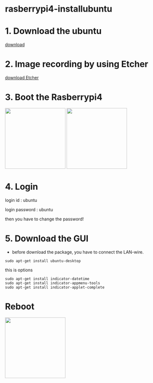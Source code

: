# rasberrypi4-installubuntu

# 1. Download the ubuntu 

[download](https://ubuntu.com/download/raspberry-pi)

# 2. Image recording by using Etcher

[download Etcher](https://www.balena.io/etcher/)

# 3. Boot the Rasberrypi4

<img src="https://user-images.githubusercontent.com/42258047/113029987-1367f980-91c8-11eb-85d5-670f98a42a57.png" width="200"> <img src="https://user-images.githubusercontent.com/42258047/113029992-1531bd00-91c8-11eb-8d52-c2713ee8ca59.png" width="200">

# 4. Login 

login id : ubuntu

login password : ubuntu

then you have to change the password!

# 5. Download the GUI 

* before download the package, you have to connect the LAN-wire.

```
sudo apt-get install ubuntu-desktop
```

this is options
```
sudo apt-get install indicator-datetime
sudo apt-get install indicator-appmenu-tools
sudo apt-get install indicator-applet-complete
```

# Reboot
<img src="https://user-images.githubusercontent.com/42258047/113042554-4d3ffc80-91d6-11eb-87d5-a654b16d4b51.jpg" width="200">

